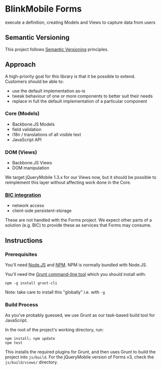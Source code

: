 # BlinkMobile Forms

execute a definition, creating Models and Views to capture data from users


## Semantic Versioning

This project follows [Semantic Versioning](http://semver.org/) principles.


## Approach

A high-priority goal for this library is that it be possible to extend.
Customers should be able to:

- use the default implementation as-is
- tweak behaviour of one or more components to better suit their needs
- replace in full the default implementation of a particular component


### Core (Models)

- Backbone.JS Models
- field validation
- i18n / translations of all visible text
- JavaScript API


### DOM (Views)

- Backbone.JS Views
- DOM manipulation

We target jQueryMobile 1.3.x for our Views now, but it should be possible to
reimplement this layer without affecting work done in the Core.


### [BIC integration](BIC.md)

- network access
- client-side persistent-storage

These are not handled with the Forms project. We expect other parts of a
solution (e.g. BIC) to provide these as services that Forms may consume.


## Instructions


### Prerequisites

You'll need [Node.JS](nodejs.org) and [NPM](npmjs.org). NPM is normally
bundled with Node.JS.

You'll need the [Grunt command-line tool](gruntjs.com) which you should
install with:

    npm -g install grunt-cli

Note: take care to install this "globally" i.e. with `-g`


### Build Process

As you've probably guessed, we use Grunt as our task-based build tool
for JavaScript.

In the root of the project's working directory, run:

    npm install; npm update
    npm test

This installs the required plugins for Grunt, and then uses Grunt to
build the project into `js/build`. For the jQueryMobile version of Forms v3,
check the `js/build/views/` directory.
